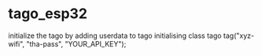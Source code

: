 # tago_esp32

initialize the tago by adding userdata to tago initialising class 
tago tag("xyz-wifi", "tha-pass", "YOUR_API_KEY");
